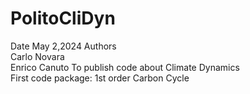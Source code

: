 # PolitoCliDyn  
Date May 2,2024 
Authors  
Carlo Novara  
Enrico Canuto 
To publish code about Climate Dynamics   
First code package: 1st order Carbon Cycle   

